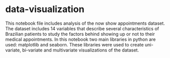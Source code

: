 # data-visualization
This notebook file includes analysis of the now show appointments dataset. The dataset includes 14 variables that describe several characteristics of Brazilian patients to study the factors behind showing up or not to their medical appointments. In this notebook two main libraries in python are used: matplotlib and seaborn. These libraries were used to create uni-variate, bi-variate and multivariate visualizations of the dataset.

